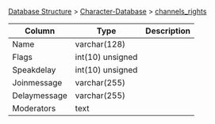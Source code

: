 [Database Structure](Database-Structure) > [Character-Database](Character-Database) > [channels_rights](channels_rights)

Column | Type | Description
--- | --- | ---
Name | varchar(128) | 
Flags | int(10) unsigned | 
Speakdelay | int(10) unsigned | 
Joinmessage | varchar(255) | 
Delaymessage | varchar(255) | 
Moderators | text | 
